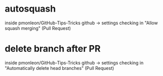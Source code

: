 # autosquash
inside pmonleon/GitHub-Tips-Tricks
github -> settings 
checking in "Allow squash merging"  (Pull Request)

# delete branch after PR
inside pmonleon/GitHub-Tips-Tricks
github -> settings 
checking in "Automatically delete head branches"  (Pull Request)